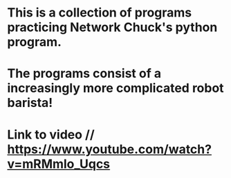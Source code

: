 # This is a collection of programs practicing Network Chuck's python program.

# The programs consist of a increasingly more complicated robot barista!

# Link to video // https://www.youtube.com/watch?v=mRMmlo_Uqcs
